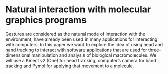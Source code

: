 # Natural interaction with molecular graphics programs
 Gestures are considered as the natural mode of interaction with the environment, have already been used in many applications for interacting with computers. In this paper we want to explore the idea of using head and hand tracking to interact with software applications that are used for three-dimensional manipulation and analysis of biological macromolecules. We will use a Kinect v2 (One) for head tracking, computer’s camera for hand tracking and Pymol for applying that movement to a molecule. 
